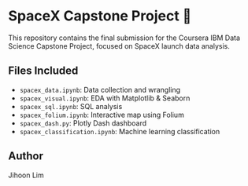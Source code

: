 # SpaceX Capstone Project 🚀

This repository contains the final submission for the Coursera IBM Data Science Capstone Project, focused on SpaceX launch data analysis.

## Files Included

- `spacex_data.ipynb`: Data collection and wrangling
- `spacex_visual.ipynb`: EDA with Matplotlib & Seaborn
- `spacex_sql.ipynb`: SQL analysis
- `spacex_folium.ipynb`: Interactive map using Folium
- `spacex_dash.py`: Plotly Dash dashboard
- `spacex_classification.ipynb`: Machine learning classification

## Author
Jihoon Lim
